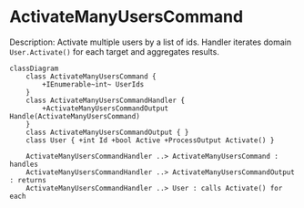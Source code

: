 ﻿# ActivateManyUsersCommand

Description: Activate multiple users by a list of ids. Handler iterates domain `User.Activate()` for each target and
aggregates results.

```mermaid
classDiagram
    class ActivateManyUsersCommand {
        +IEnumerable~int~ UserIds
    }
    class ActivateManyUsersCommandHandler {
        +ActivateManyUsersCommandOutput Handle(ActivateManyUsersCommand)
    }
    class ActivateManyUsersCommandOutput { }
    class User { +int Id +bool Active +ProcessOutput Activate() }

    ActivateManyUsersCommandHandler ..> ActivateManyUsersCommand : handles
    ActivateManyUsersCommandHandler ..> ActivateManyUsersCommandOutput : returns
    ActivateManyUsersCommandHandler ..> User : calls Activate() for each
```


